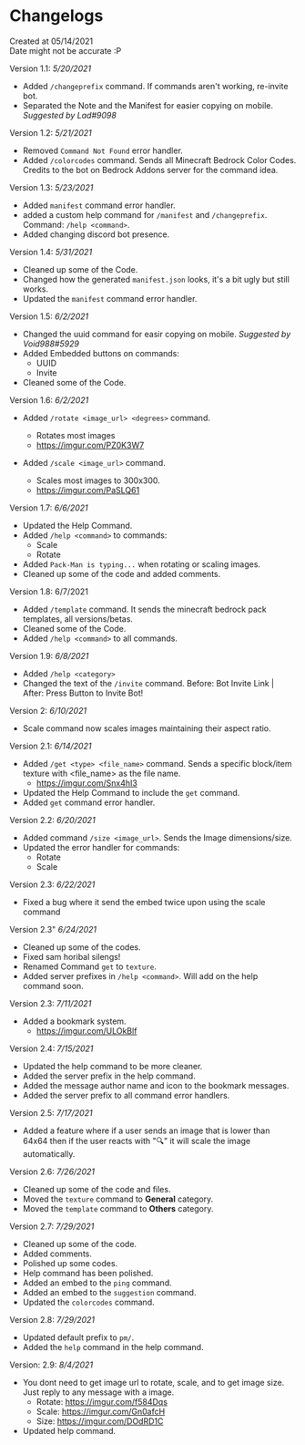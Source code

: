 # Changelogs

Created at 05/14/2021 </br>
Date might not be accurate :P
  
 Version 1.1: *5/20/2021*
 
  - Added `/changeprefix` command. If commands aren't working, re-invite bot.
  - Separated the Note and the Manifest for easier copying on mobile. *Suggested by Lad#9098*

Version 1.2: *5/21/2021*

  - Removed `Command Not Found` error handler.
  - Added `/colorcodes` command. Sends all Minecraft Bedrock Color Codes. Credits to the bot on Bedrock Addons server for the command idea.

Version 1.3: *5/23/2021*

  - Added `manifest` command error handler.
  - added a custom help command for `/manifest` and `/changeprefix`. Command: `/help <command>`.
  - Added changing discord bot presence.

Version 1.4: *5/31/2021*

 - Cleaned up some of the Code.
 - Changed how the generated `manifest.json` looks, it's a bit ugly but still works.
 - Updated the `manifest` command error handler.

Version 1.5: *6/2/2021*

 - Changed the uuid command for easir copying on mobile. *Suggested by Void988#5929*
 - Added Embedded buttons on commands:
    - UUID
    - Invite
 - Cleaned some of the Code.

Version 1.6: *6/2/2021*
 
  - Added `/rotate <image_url> <degrees>` command.
    - Rotates most images
    - https://imgur.com/PZ0K3W7
    
  - Added `/scale <image_url>` command.
    - Scales most images to 300x300.
    - https://imgur.com/PaSLQ61

Version 1.7: *6/6/2021*

  - Updated the Help Command.
  - Added `/help <command>` to commands:
    - Scale
    - Rotate
  - Added `Pack-Man is typing...` when rotating or scaling images.
  - Cleaned up some of the code and added comments.

Version 1.8: 6/7/2021

  - Added `/template` command. It sends the minecraft bedrock pack templates, all versions/betas.
  - Cleaned some of the Code.
  - Added `/help <command>` to all commands.

Version 1.9: *6/8/2021*

   - Added `/help <category>`
   - Changed the text of the `/invite` command. Before: Bot Invite Link | After: Press Button to Invite Bot!

Version 2: *6/10/2021*

  - Scale command now scales images maintaining their aspect ratio.

Version 2.1: *6/14/2021*

  - Added `/get <type> <file_name>` command. Sends a specific block/item texture with <file_name> as the file name.
    - https://imgur.com/Snx4hI3
  - Updated the Help Command to include the `get` command.
  - Added `get` command error handler.

Version 2.2: *6/20/2021*
 
  - Added command `/size <image_url>`. Sends the Image dimensions/size.
  - Updated the error handler for commands:
    - Rotate
    - Scale

Version 2.3: *6/22/2021*

  - Fixed a bug where it send the embed twice upon using the scale command

Version 2.3" *6/24/2021*

  - Cleaned up some of the codes.
  - Fixed sam horibal silengs!
  - Renamed Command `get` to `texture`.
  - Added server prefixes in `/help <command>`. Will add on the help command soon.

Version 2.3: *7/11/2021*

  - Added a bookmark system.
    - https://imgur.com/ULOkBlf

Version 2.4: *7/15/2021*

  - Updated the help command to be more cleaner.
  - Added the server prefix in the help command.
  - Added the message author name and icon to the bookmark messages.
  - Added the server prefix to all command error handlers.

Version 2.5: *7/17/2021*

  - Added a feature where if a user sends an image that is lower than 64x64 then if the user reacts with ":mag:" it will scale the image automatically.

Version 2.6: *7/26/2021*

  - Cleaned up some of the code and files.
  - Moved the `texture` command to **General** category.
  - Moved the `template` command to **Others** category.

Version 2.7: *7/29/2021*

  - Cleaned up some of the code.
  - Added comments.
  - Polished up some codes.
  - Help command has been polished.
  - Added an embed to the `ping` command.
  - Added an embed to the `suggestion` command.
  - Updated the `colorcodes` command.

Version 2.8: *7/29/2021*

  - Updated default prefix to `pm/`.
  - Added the `help` command in the help command.

Version: 2.9: *8/4/2021*
 
  - You dont need to get image url to rotate, scale, and to get image size. Just reply to any message with a image.
    - Rotate: https://imgur.com/f584Dqs
    - Scale: https://imgur.com/Gn0afcH
    - Size: https://imgur.com/DOdRD1C
  - Updated help command.
